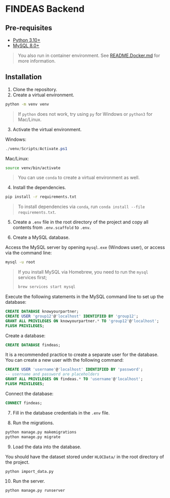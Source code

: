 # FINDEAS Backend

## Pre-requisites

- [Python 3.10+](https://www.python.org/downloads/)
- [MySQL 8.0+](https://dev.mysql.com/downloads/mysql/)

> You also run in container environment. See [README.Docker.md](README.Docker.md) for more information.

## Installation

1. Clone the repository.
2. Create a virtual environment.

```bash
python -m venv venv
```

> If `python` does not work, try using `py` for Windows or `python3` for Mac/Linux.

3. Activate the virtual environment.

Windows:

```powershell
./venv/Scripts/Activate.ps1
```

Mac/Linux:

```bash
source venv/bin/activate
```

> You can use `conda` to create a virtual environment as well.

4. Install the dependencies.

```bash
pip install -r requirements.txt
```

> To install dependencies via `conda`, run `conda install --file requirements.txt`.

5. Create a `.env` file in the root directory of the project and copy all contents from `.env.scaffold` to `.env`.

6. Create a MySQL database.

Access the MySQL server by opening `mysql.exe` (Windows user), or access via the command line:

```bash
mysql -u root
```

> If you install MySQL via Homebrew, you need to run the `mysql` services first;
> 
> ```bash
> brew services start mysql
> ```

Execute the following statements in the MySQL command line to set up the database:

```sql
CREATE DATABASE knowyourpartner;
CREATE USER 'group12'@'localhost' IDENTIFIED BY 'group12';
GRANT ALL PRIVILEGES ON knowyourpartner.* TO 'group12'@'localhost';
FLUSH PRIVILEGES;
```

Create a database:

```sql
CREATE DATABASE findeas;
```

It is a recommended practice to create a separate user for the database. You can create a new user with the following command:

```sql
CREATE USER 'username'@'localhost' IDENTIFIED BY 'password';
-- username and password are placeholders
GRANT ALL PRIVILEGES ON findeas.* TO 'username'@'localhost';
FLUSH PRIVILEGES;
```

Connect the database:

```sql
CONNECT findeas;
```

7. Fill in the database credentials in the `.env` file.

8. Run the migrations.

```bash
python manage.py makemigrations
python manage.py migrate
```

9. Load the data into the database.

You should have the dataset stored under `HLOCData/` in the root directory of the project.

```bash
python import_data.py
```

10. Run the server.

```bash
python manage.py runserver
```
